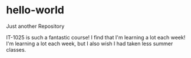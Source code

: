 # hello-world
Just another Repository

IT-1025 is such a fantastic course! I find that I'm learning a lot each week!
I'm learning a lot each week, but I also wish I had taken less summer classes.
